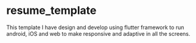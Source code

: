 # resume_template
This template I have design and develop using flutter framework to run android, iOS and web to make responsive and adaptive in all the screens.  
